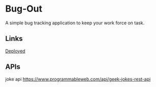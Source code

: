 # Bug-Out
A simple bug tracking application to keep your work force on task.
## Links
[Deployed](https://bug-out-anthony.herokuapp.com/)
## APIs
joke api https://www.programmableweb.com/api/geek-jokes-rest-api
